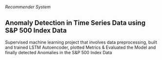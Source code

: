###### Recommender System

## Anomaly Detection in Time Series Data using S&P 500 Index Data

Supervised machine learning project that involves data preprocessing, built and trained LSTM Autoencoder, plotted Metrics & Evaluated the Model and finally detected Anomalies in the S&P 500 Index Data
